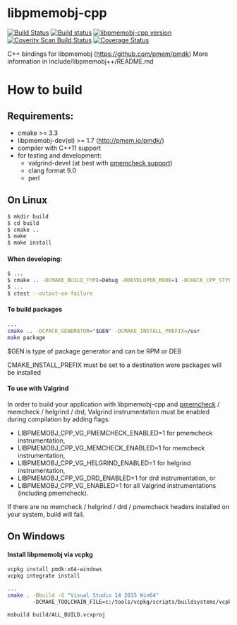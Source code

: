 libpmemobj-cpp
===============

[![Build Status](https://travis-ci.org/pmem/libpmemobj-cpp.svg?branch=master)](https://travis-ci.org/pmem/libpmemobj-cpp)
[![Build status](https://ci.appveyor.com/api/projects/status/github/pmem/libpmemobj-cpp?branch/master?svg=true&pr=false)](https://ci.appveyor.com/project/pmem/libpmemobj-cpp/branch/master)
[![libpmemobj-cpp version](https://img.shields.io/github/tag/pmem/libpmemobj-cpp.svg)](https://github.com/pmem/libpmemobj-cpp/releases/latest)
[![Coverity Scan Build Status](https://scan.coverity.com/projects/15911/badge.svg)](https://scan.coverity.com/projects/pmem-libpmemobj-cpp)
[![Coverage Status](https://codecov.io/github/pmem/libpmemobj-cpp/coverage.svg?branch=master)](https://codecov.io/gh/pmem/libpmemobj-cpp/branch/master)

C++ bindings for libpmemobj (https://github.com/pmem/pmdk)
More information in include/libpmemobj++/README.md

# How to build #

## Requirements: ##
- cmake >= 3.3
- libpmemobj-dev(el) >= 1.7 (http://pmem.io/pmdk/)
- compiler with C++11 support
- for testing and development:
	- valgrind-devel (at best with [pmemcheck support](https://github.com/pmem/valgrind))
	- clang format 9.0
	- perl

## On Linux ##

```sh
$ mkdir build
$ cd build
$ cmake ..
$ make
$ make install
```

#### When developing: ####
```sh
$ ...
$ cmake .. -DCMAKE_BUILD_TYPE=Debug -DDEVELOPER_MODE=1 -DCHECK_CPP_STYLE=1
$ ...
$ ctest --output-on-failure
```

#### To build packages ####
```sh
...
cmake .. -DCPACK_GENERATOR="$GEN" -DCMAKE_INSTALL_PREFIX=/usr
make package
```

$GEN is type of package generator and can be RPM or DEB

CMAKE_INSTALL_PREFIX must be set to a destination were packages will be installed

#### To use with Valgrind ####

In order to build your application with libpmemobj-cpp and
[pmemcheck](https://github.com/pmem/valgrind) / memcheck / helgrind / drd,
Valgrind instrumentation must be enabled during compilation by adding flags:
- LIBPMEMOBJ_CPP_VG_PMEMCHECK_ENABLED=1 for pmemcheck instrumentation,
- LIBPMEMOBJ_CPP_VG_MEMCHECK_ENABLED=1 for memcheck instrumentation,
- LIBPMEMOBJ_CPP_VG_HELGRIND_ENABLED=1 for helgrind instrumentation,
- LIBPMEMOBJ_CPP_VG_DRD_ENABLED=1 for drd instrumentation, or
- LIBPMEMOBJ_CPP_VG_ENABLED=1 for all Valgrind instrumentations (including pmemcheck).

If there are no memcheck / helgrind / drd / pmemcheck headers installed on your
system, build will fail.

## On Windows ##

#### Install libpmemobj via vcpkg ####
```sh
vcpkg install pmdk:x64-windows
vcpkg integrate install
```

```sh
...
cmake . -Bbuild -G "Visual Studio 14 2015 Win64"
        -DCMAKE_TOOLCHAIN_FILE=c:/tools/vcpkg/scripts/buildsystems/vcpkg.cmake

msbuild build/ALL_BUILD.vcxproj
```
